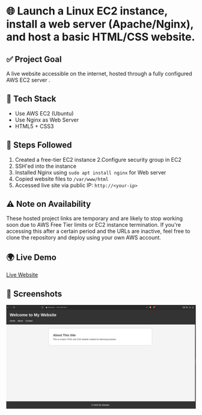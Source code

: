 # 🌐 Launch a Linux EC2 instance, install a web server (Apache/Nginx), and host a basic HTML/CSS website.

## ✅ Project Goal
A live website accessible on the internet, hosted through a fully configured AWS EC2 server .

## 🚀 Tech Stack
- Use AWS EC2 (Ubuntu)
- Use Nginx as Web Server
- HTML5 + CSS3

## 🔧 Steps Followed
1. Created a free-tier EC2 instance
2.Configure security group in EC2
3. SSH'ed into the instance
4. Installed Nginx using `sudo apt install nginx` for Web server
5. Copied website files to `/var/www/html`
6. Accessed live site via public IP: `http://<your-ip>`

## ⚠️ Note on Availability
These hosted project links are temporary and are likely to stop working soon due to AWS Free Tier limits or EC2 instance termination.
If you're accessing this after a certain period and the URLs are inactive, feel free to clone the repository and deploy using your own AWS account.

## 🌍 Live Demo
[Live Website](http://54.91.207.245)

## 📝 Screenshots
![Webpage Screenshot](./webPageScreenShot.png)
